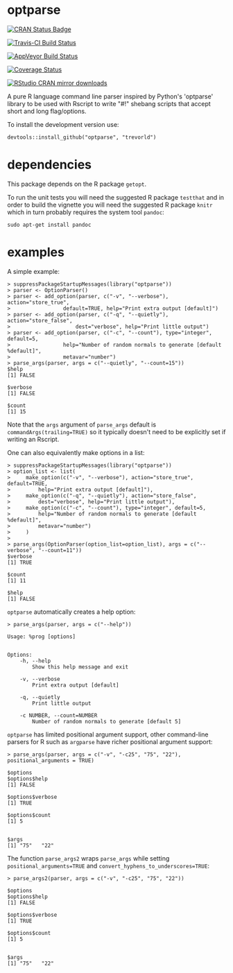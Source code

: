 optparse
========

[![CRAN Status Badge](https://www.r-pkg.org/badges/version/optparse)](https://cran.r-project.org/package=optparse)

[![Travis-CI Build Status](https://travis-ci.org/trevorld/optparse.png?branch=master)](https://travis-ci.org/trevorld/optparse)

[![AppVeyor Build Status](https://ci.appveyor.com/api/projects/status/github/trevorld/optparse?branch=master&svg=true)](https://ci.appveyor.com/project/trevorld/optparse)

[![Coverage Status](https://img.shields.io/codecov/c/github/trevorld/optparse/master.svg)](https://codecov.io/github/trevorld/optparse?branch=master)

[![RStudio CRAN mirror downloads](https://cranlogs.r-pkg.org/badges/optparse)](https://cran.r-project.org/package=optparse)

A pure R language command line parser inspired by Python\'s \'optparse\'
library to be used with Rscript to write \"\#!\" shebang scripts that
accept short and long flag/options.

To install the development version use:

    devtools::install_github("optparse", "trevorld")

dependencies
============

This package depends on the R package `getopt`.

To run the unit tests you will need the suggested R package `testthat`
and in order to build the vignette you will need the suggested R package
`knitr` which in turn probably requires the system tool `pandoc`:

    sudo apt-get install pandoc

examples
========

A simple example:

    > suppressPackageStartupMessages(library("optparse"))
    > parser <- OptionParser()
    > parser <- add_option(parser, c("-v", "--verbose"), action="store_true", 
    >                 default=TRUE, help="Print extra output [default]")
    > parser <- add_option(parser, c("-q", "--quietly"), action="store_false", 
    >                     dest="verbose", help="Print little output")
    > parser <- add_option(parser, c("-c", "--count"), type="integer", default=5, 
    >                 help="Number of random normals to generate [default %default]",
    >                 metavar="number")
    > parse_args(parser, args = c("--quietly", "--count=15"))
    $help
    [1] FALSE

    $verbose
    [1] FALSE

    $count
    [1] 15

Note that the `args` argument of `parse_args` default is
`commandArgs(trailing=TRUE)` so it typically doesn\'t need to be
explicitly set if writing an Rscript.

One can also equivalently make options in a list:

    > suppressPackageStartupMessages(library("optparse"))
    > option_list <- list( 
    >     make_option(c("-v", "--verbose"), action="store_true", default=TRUE,
    >         help="Print extra output [default]"),
    >     make_option(c("-q", "--quietly"), action="store_false", 
    >         dest="verbose", help="Print little output"),
    >     make_option(c("-c", "--count"), type="integer", default=5, 
    >         help="Number of random normals to generate [default %default]",
    >         metavar="number")
    >     )
    >                                     
    > parse_args(OptionParser(option_list=option_list), args = c("--verbose", "--count=11"))
    $verbose
    [1] TRUE

    $count
    [1] 11

    $help
    [1] FALSE

`optparse` automatically creates a help option:

    > parse_args(parser, args = c("--help"))

    Usage: %prog [options]


    Options:
        -h, --help
            Show this help message and exit

        -v, --verbose
            Print extra output [default]

        -q, --quietly
            Print little output

        -c NUMBER, --count=NUMBER
            Number of random normals to generate [default 5]

`optparse` has limited positional argument support, other command-line
parsers for R such as `argparse` have richer positional argument
support:

    > parse_args(parser, args = c("-v", "-c25", "75", "22"), positional_arguments = TRUE)

    $options
    $options$help
    [1] FALSE

    $options$verbose
    [1] TRUE

    $options$count
    [1] 5


    $args
    [1] "75"   "22"  

The function `parse_args2` wraps `parse_args` while setting
`positional_arguments=TRUE` and `convert_hyphens_to_underscores=TRUE`:

    > parse_args2(parser, args = c("-v", "-c25", "75", "22"))

    $options
    $options$help
    [1] FALSE

    $options$verbose
    [1] TRUE

    $options$count
    [1] 5


    $args
    [1] "75"   "22"  
